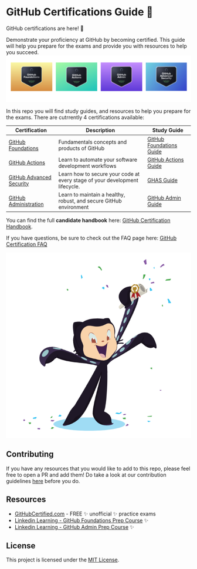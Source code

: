 # GitHub Certifications Guide 🚀

GitHub certifications are here! 🎉

Demonstrate your proficiency at GitHub by becoming certified. This guide will help you prepare for the exams and provide you with resources to help you succeed.
![GitHub Certifications](./images/gh-certs.png)

In this repo you will find study guides, and resources to help you prepare for the exams. There are cutrrently 4 certifications available: 

| Certification                | Description                                           | Study Guide                  |
| ---------------------------- | ----------------------------------------------------- | --------------------- |
| [GitHub Foundations](https://learn.microsoft.com/en-us/collections/o1njfe825p602p?WT.mc_id=%3Fwt.mc_id%3Dstudentamb_260352)            | Fundamentals concepts and products of GitHub     | [GitHub Foundations Guide](./study-guides//gh-foundations.md) |
| [GitHub Actions](https://learn.microsoft.com/collections/n5p4a5z7keznp5?WT.mc_id=%3Fwt.mc_id%3Dstudentamb_260352)                | Learn to automate your software development workflows     | [GitHub Actions Guide](./study-guides/gh-actions.md)    |
| [GitHub Advanced Security](https://learn.microsoft.com/collections/rqymc6yw8q5rey?WT.mc_id=%3Fwt.mc_id%3Dstudentamb_260352)    | Learn how to secure your code at every stage of your development lifecycle. | [GHAS Guide](./study-guides//gh-advanced-security.md) |
| [GitHub Administration](https://learn.microsoft.com/collections/mom7u1gzjdxw03?WT.mc_id=%3Fwt.mc_id%3Dstudentamb_260352)        | Learn to maintain a healthy, robust, and secure GitHub environment | [GitHub Admin Guide](./study-guides/gh-administration.md) |

You can find the full **candidate handbook** here: [GitHub Certification Handbook](https://examregistration.github.com/handbook).

If you have questions, be sure to check out the FAQ page here: [GitHub Certification FAQ](https://examregistration.github.com/faq)


![GitHub Certifications](image.png)

## Contributing

If you have any resources that you would like to add to this repo, please feel free to open a PR and add them! Do take a look at our contribution guidelines [here](./CONTRIBUTING.md) before you do.

## Resources

- [GitHubCertified.com](https://githubcertified.com/) - FREE ✨ unofficial ✨ practice exams
- [Linkedin Learning - GitHub Foundations Prep Course](https://www.linkedin.com/learning/paths/prepare-for-the-github-foundations-certification?u=3322) ✨
- [Linkedin Learning - GitHub Admin Prep Course](https://www.linkedin.com/learning/paths/prepare-for-the-github-administration-certification?u=3322) ✨

## License

This project is licensed under the [MIT License](https://github.com/FidelusAleksander/githubcertified/blob/master/LICENSE).
